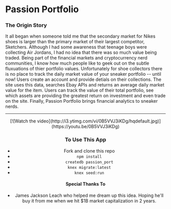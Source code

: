 # Passion Portfolio

### The Origin Story

It all began when someone told me that the secondary market for Nikes shoes is larger than the primary market of their largest competitor, Sketchers. Although I had some awareness that teenage boys were collecting Air Jordans, I had no idea that there was so much value being traded.
Being part of the financial markets and cryptocurrency nerd communities, I know how much people like to geek out on the subtle fluxuations of thier portfolio values. Unfortunately for shoe collectors there is no place to track the daily market value of your sneaker portfolio -- until now!
Users create an account and provide detials on their collections. The site uses this data, searches Ebay APIs and returns an average daily market value for the item. Users can track the value of their total portfolio, see which assets are providing the greatest return on investment and even trade on the site.
Finally, Passion Portfolio brings financial analytics to sneaker nerds.


---

<div align="center">
[![Watch the video](http://i3.ytimg.com/vi/0B5VVJ3iKDg/hqdefault.jpg)](https://youtu.be/0B5VVJ3iKDg)
<div/>


### To Use This App
* Fork and clone this repo
* `npm install`
* `createdb passion_port`
* `knex migrate:latest`
* `knex seed:run`



#### Special Thanks To
* James Jackson Leach who helped me dream up this idea. Hoping he'll buy it from me when we hit $1B market capitalization in 2 years. 
